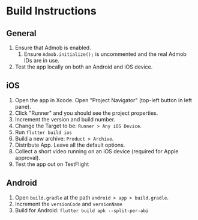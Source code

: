 # Build Instructions

## General
1. Ensure that Admob is enabled.
   1. Ensure `Admob.initialize();` is uncommented and the real Admob IDs are in use.
1. Test the app locally on both an Android and iOS device.

## iOS
1. Open the app in Xcode. Open "Project Navigator" (top-left button in left pane). 
1. Click "Runner" and you should see the project properties. 
1. Increment the version and build number.
1. Change the Target to be: `Runner > Any iOS Device`.
1. Run `flutter build ios`
1. Build a new archive: `Product > Archive`.
1. Distribute App. Leave all the default options.
1. Collect a short video running on an iOS device (required for Apple approval).
1. Test the app out on TestFlight

## Android
1. Open `build.gradle` at the path `android > app > build.gradle`.
1. Increment the `versionCode` and `versionName`
1. Build for Android: `flutter build apk --split-per-abi`
